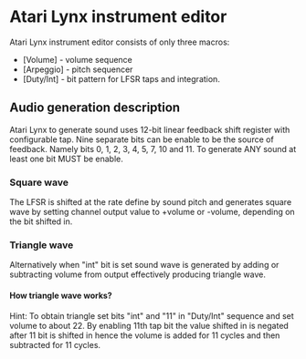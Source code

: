 # Atari Lynx instrument editor

Atari Lynx instrument editor consists of only three macros:

- [Volume] - volume sequence
- [Arpeggio] - pitch sequencer
- [Duty/Int] - bit pattern for LFSR taps and integration.

## Audio generation description

Atari Lynx to generate sound uses 12-bit linear feedback shift register with configurable tap. Nine separate bits can be enable to be the source of feedback.
Namely bits 0, 1, 2, 3, 4, 5, 7, 10 and 11. To generate ANY sound at least one bit MUST be enable.

### Square wave

The LFSR is shifted at the rate define by sound pitch and generates square wave by setting channel output value to +volume or -volume, depending on the bit shifted in.

### Triangle wave

Alternatively when "int" bit is set sound wave is generated by adding or subtracting volume from output effectively producing triangle wave.

#### How triangle wave works?

Hint: To obtain triangle set bits "int" and "11" in "Duty/Int" sequence and set volume to about 22.
By enabling 11th tap bit the value shifted in is negated after 11 bit is shifted in hence the volume is added for 11 cycles and then subtracted for 11 cycles.

